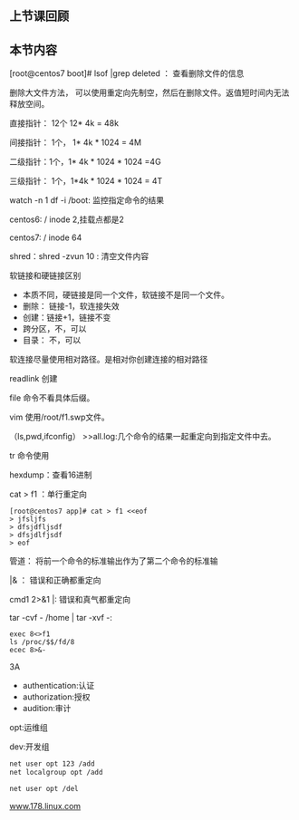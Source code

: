 ## 上节课回顾

## 本节内容
[root@centos7 boot]# lsof |grep deleted ： 查看删除文件的信息

删除大文件方法， 可以使用重定向先制空，然后在删除文件。返值短时间内无法释放空间。

直接指针： 12个 12* 4k = 48k

间接指针： 1个， 1* 4k * 1024 = 4M

二级指针：1个，1* 4k * 1024 * 1024 =4G

三级指针： 1个，1*4k * 1024 * 1024 = 4T


watch -n 1 df -i /boot: 监控指定命令的结果


centos6: / inode 2,挂载点都是2

centos7: / inode 64

shred：shred -zvun 10 : 清空文件内容

软链接和硬链接区别
* 本质不同，硬链接是同一个文件，软链接不是同一个文件。
* 删除： 链接-1，软连接失效
* 创建：链接+1，链接不变
* 跨分区，不，可以
* 目录： 不，可以

软连接尽量使用相对路径。是相对你创建连接的相对路径

readlink 创建

file 命令不看具体后缀。

vim 使用/root/f1.swp文件。

（ls,pwd,ifconfig） >>all.log:几个命令的结果一起重定向到指定文件中去。

tr 命令使用

hexdump：查看16进制

cat > f1 ：单行重定向

```
[root@centos7 app]# cat > f1 <<eof
> jfsljfs
> dfsjdfljsdf
> dfsjdlfjsdf
> eof
```

管道： 将前一个命令的标准输出作为了第二个命令的标准输

|& ： 错误和正确都重定向

cmd1 2>&1 |: 错误和真气都重定向

tar -cvf - /home | tar -xvf -:

```
exec 8<>f1
ls /proc/$$/fd/8
ecec 8>&-
```
3A
* authentication:认证
* authorization:授权
* audition:审计


opt:运维组

dev:开发组

```bash
net user opt 123 /add
net localgroup opt /add

net user opt /del

```

www.178.linux.com
